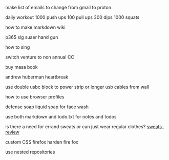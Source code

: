 make list of emails to change from gmail to proton

daily workout
    1000 push ups
    100 pull ups
    300 dips
    1000 squats

how to make markdown wiki

p365 sig suaer hand gun

how to sing

switch venture to non annual CC

buy masa book

andrew huberman heartbreak

use double usbc block to power strip or longer usb cables from wall
	
how to use browser profiles

defense soap liquid soap for face wash

use both markdown and todo.txt for notes and todos

is there a need for errand sweats or can just wear regular clothes?
[sweats-review](../Inbox/sweats.txt)

custom CSS firefox 
harden fire fox

use nested repositories
